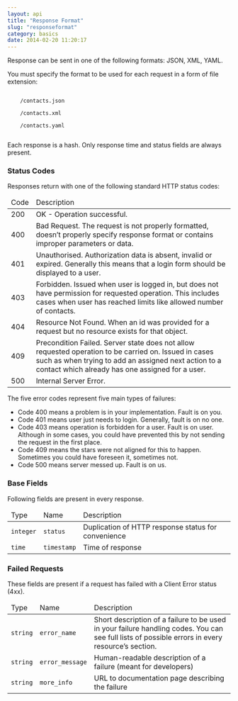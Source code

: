 ```yaml
---
layout: api
title: "Response Format"
slug: "responseformat"
category: basics
date: 2014-02-20 11:20:17
---
```



<p>Response can be sent in one of the following formats: JSON, XML, YAML.</p>
<p>You must specify the format to be used for each request in a form of file extension:</p>
<p>
  <code class="bluetext">
    /contacts.json<br/>
    /contacts.xml<br/>
    /contacts.yaml
  </code>
</p>
<p>Each response is a hash. Only response time and status fields are always present.</p>

<h3 id="status-codes">Status Codes</h3>
<p>Responses return with one of the following standard HTTP status codes:</p>
<table class="table table-striped table-bordered">
  <thead>
    <tr>
      <td>Code</td>
      <td>Description</td>
    </tr>
  </thead>
  <tbody>
    <tr>
      <td class="greentext strong">200</td>
      <td>OK - Operation successful.</td>
    </tr>
    <tr>
      <td class="redtext strong">400</td>
      <td>Bad Request. The request is not properly formatted, doesn’t properly specify response format or contains improper parameters or data.</td>
    </tr>
    <tr>
      <td class="redtext strong">401</td>
      <td>Unauthorised. Authorization data is absent, invalid or expired. Generally this means that a login form should be displayed to a user.</td>
    </tr>
    <tr>
      <td class="redtext strong">403</td>
      <td>Forbidden. Issued when user is logged in, but does not have permission for requested operation. This includes cases when user has reached limits like allowed number of contacts.</td>
    </tr>
    <tr>
      <td class="redtext strong">404</td>
      <td>Resource Not Found. When an id was provided for a request but no resource exists for that object.</td>
    </tr>
    <tr>
    <td class="redtext strong">409</td>
    <td>Precondition Failed. Server state does not allow requested operation to be carried on. Issued in cases such as when trying to add an assigned next action to a contact which already has one
      assigned for a user.</td>
    </tr>
    <tr>
      <td class="redtext strong">500</td>
      <td>Internal Server Error.</td>
    </tr>
  </tbody>
</table>
<p>The five error codes represent five main types of failures:</p>
<ul>
  <li>Code <span class="redtext strong">400</span> means a problem is in your implementation. Fault is on you.</li>
  <li>Code <span class="redtext strong">401</span> means user just needs to login. Generally, fault is on no one.</li>
  <li>Code <span class="redtext strong">403</span> means operation is forbidden for a user. Fault is on user. Although in some cases, you could have prevented this by not sending the request in the first place.</li>
  <li>Code <span class="redtext strong">409</span> means the stars were not aligned for this to happen. Sometimes you could have foreseen it, sometimes not.</li>
  <li>Code <span class="redtext strong">500</span> means server messed up. Fault is on us.</li>
</ul>

<h3 id="base-fields">Base Fields</h3>
<p>Following fields are present in every response.</p>
<table class="table table-striped table-bordered">
  <thead>
    <tr>
      <td>Type</td>
      <td>Name</td>
      <td>Description</td>
    </tr>
  </thead>
  <tbody>
    <tr>
      <td class="nowrap"><code class="redtext">integer</code></td>
      <td><code class="bluetext">status</code></td>
      <td>Duplication of HTTP response status for convenience</td>
    </tr>
    <tr>
      <td><code class="redtext">time</code></td>
      <td class="nowrap"><code class="bluetext">timestamp</code></td>
      <td>Time of response</td>
    </tr>
  </tbody>
</table>

<h3 id="failed-requests">Failed Requests</h3>
<p>These fields are present if a request has failed with a Client Error status (4xx).</p>
<table class="table table-striped table-bordered">
  <thead>
    <tr>
      <td>Type</td>
      <td>Name</td>
      <td>Description</td>
    </tr>
  </thead>
  <tbody>
    <tr>
      <td class="nowrap"><code class="redtext">string</code></td>
      <td><code class="bluetext">error_name</code></td>
      <td>Short description of a failure to be used in your failure handling codes.
        You can see full lists of possible errors in every resource’s section.</td>
      </tr>
      <tr>
        <td><code class="redtext">string</code></td>
        <td class="nowrap"><code class="bluetext">error_message</code></td>
        <td>Human-readable description of a failure (meant for developers)</td>
      </tr>
      <tr>
        <td><code class="redtext">string</code></td>
        <td><code class="bluetext">more_info</code></td>
        <td>URL to documentation page describing the failure</td>
      </tr>
    </tbody>
  </table>